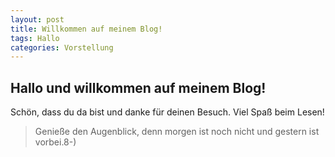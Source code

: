 ```yaml
---
layout: post
title: Willkommen auf meinem Blog!
tags: Hallo
categories: Vorstellung
---
```


## Hallo und willkommen auf meinem Blog!

Schön, dass du da bist und danke für deinen Besuch. Viel Spaß beim Lesen!

> Genieße den Augenblick, denn morgen ist noch nicht und gestern ist vorbei.8-)
